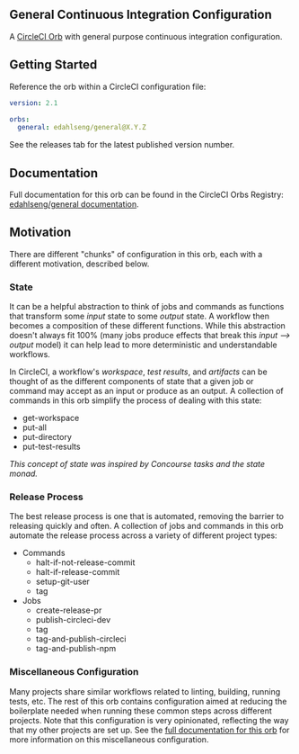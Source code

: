 General Continuous Integration Configuration
--------------------------------------------

A [CircleCI Orb](https://circleci.com/docs/2.0/orb-intro/#section=configuration) with general purpose continuous integration configuration.

Getting Started
---------------

Reference the orb within a CircleCI configuration file:

```yaml
version: 2.1

orbs:
  general: edahlseng/general@X.Y.Z
```

See the releases tab for the latest published version number.

Documentation
-------------

Full documentation for this orb can be found in the CircleCI Orbs Registry: [edahlseng/general documentation](https://circleci.com/orbs/registry/orb/edahlseng/general).

Motivation
----------

There are different "chunks" of configuration in this orb, each with a different motivation, described below.

### State

It can be a helpful abstraction to think of jobs and commands as functions that transform some _input_ state to some _output_ state. A workflow then becomes a composition of these different functions. While this abstraction doesn't always fit 100% (many jobs produce effects that break this _input ⟶ output_ model) it can help lead to more deterministic and understandable workflows.

In CircleCI, a workflow's _workspace_, _test results_, and _artifacts_ can be thought of as the different components of state that a given job or command may accept as an input or produce as an output. A collection of commands in this orb simplify the process of dealing with this state:
* get-workspace
* put-all
* put-directory
* put-test-results

_This concept of state was inspired by Concourse tasks and the state monad._

### Release Process

The best release process is one that is automated, removing the barrier to releasing quickly and often. A collection of jobs and commands in this orb automate the release process across a variety of different project types:
* Commands
  * halt-if-not-release-commit
  * halt-if-release-commit
  * setup-git-user
  * tag
* Jobs
  * create-release-pr
  * publish-circleci-dev
  * tag
  * tag-and-publish-circleci
  * tag-and-publish-npm

### Miscellaneous Configuration

Many projects share similar workflows related to linting, building, running tests, etc. The rest of this orb contains configuration aimed at reducing the boilerplate needed when running these common steps across different projects. Note that this configuration is very opinionated, reflecting the way that my other projects are set up. See the [full documentation for this orb](https://circleci.com/orbs/registry/orb/edahlseng/general) for more information on this miscellaneous configuration.
